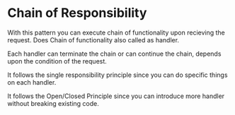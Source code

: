 # Chain of Responsibility

With this pattern you can execute chain of functionality upon recieving the request. Does
Chain of functionality also called as handler.

Each handler can terminate the chain or can continue the chain, depends upon the condition of the request.

It follows the single responsibility principle since you can do specific things on each handler.

It follows the Open/Closed Principle since you can introduce more handler without breaking existing code.
